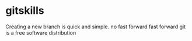 # gitskills
Creating a new branch is quick and simple.
no fast forward
fast forward
git is a free software
distribution

